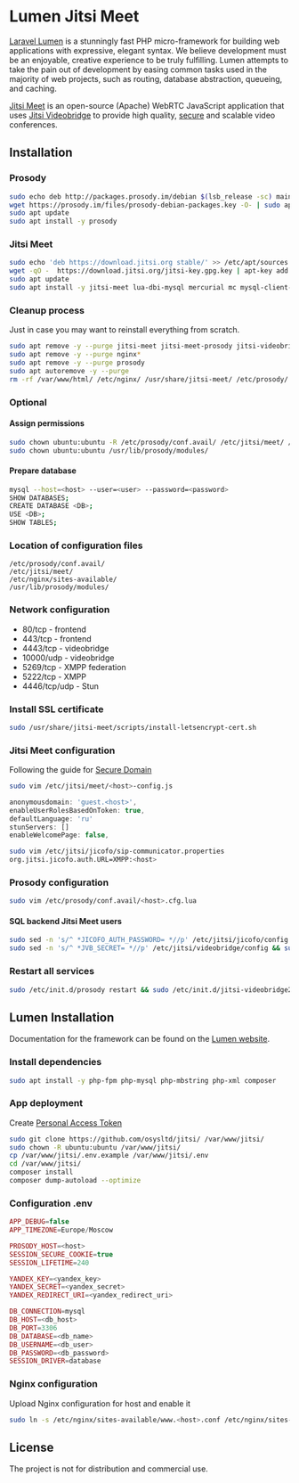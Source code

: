 # Lumen Jitsi Meet

[Laravel Lumen](https://github.com/laravel/lumen) is a stunningly fast PHP micro-framework for building web applications with expressive, elegant syntax. We believe development must be an enjoyable, creative experience to be truly fulfilling. Lumen attempts to take the pain out of development by easing common tasks used in the majority of web projects, such as routing, database abstraction, queueing, and caching.

[Jitsi Meet](https://github.com/jitsi/jitsi-meet/) is an open-source (Apache) WebRTC JavaScript application that uses [Jitsi Videobridge](https://jitsi.org/videobridge) to provide high quality, [secure](#security) and scalable video conferences.

## Installation

### Prosody
```sh
sudo echo deb http://packages.prosody.im/debian $(lsb_release -sc) main | sudo tee -a /etc/apt/sources.list.d/jitsi-stable.list
wget https://prosody.im/files/prosody-debian-packages.key -O- | sudo apt-key add -
sudo apt update
sudo apt install -y prosody
```

### Jitsi Meet
```sh
sudo echo 'deb https://download.jitsi.org stable/' >> /etc/apt/sources.list.d/jitsi-stable.list
wget -qO -  https://download.jitsi.org/jitsi-key.gpg.key | apt-key add -
sudo apt update
sudo apt install -y jitsi-meet lua-dbi-mysql mercurial mc mysql-client-core-5.7
```

### Cleanup process
Just in case you may want to reinstall everything from scratch.
```sh
sudo apt remove -y --purge jitsi-meet jitsi-meet-prosody jitsi-videobridge* jicofo jitsi-meet-web jitsi-meet-web-config  jitsi-meet-turnserver
sudo apt remove -y --purge nginx*
sudo apt remove -y --purge prosody
sudo apt autoremove -y --purge
rm -rf /var/www/html/ /etc/nginx/ /usr/share/jitsi-meet/ /etc/prosody/ /var/lib/prosody/ /usr/lib/prosody/
```


### Optional
#### Assign permissions
```sh
sudo chown ubuntu:ubuntu -R /etc/prosody/conf.avail/ /etc/jitsi/meet/ /etc/nginx/sites-available/ /etc/nginx/sites-enabled/
sudo chown ubuntu:ubuntu /usr/lib/prosody/modules/
```

#### Prepare database
```sh
mysql --host=<host> --user=<user> --password=<password>
SHOW DATABASES;
CREATE DATABASE <DB>;
USE <DB>;
SHOW TABLES;
```

### Location of configuration files
```
/etc/prosody/conf.avail/
/etc/jitsi/meet/
/etc/nginx/sites-available/
/usr/lib/prosody/modules/
```

### Network configuration
* 80/tcp - frontend
* 443/tcp - frontend
* 4443/tcp - videobridge
* 10000/udp - videobridge
* 5269/tcp - XMPP federation
* 5222/tcp - XMPP
* 4446/tcp/udp - Stun

### Install SSL certificate
```sh
sudo /usr/share/jitsi-meet/scripts/install-letsencrypt-cert.sh
```

### Jitsi Meet configuration
Following the guide for [Secure Domain](https://github.com/jitsi/jicofo#secure-domain)
```sh
sudo vim /etc/jitsi/meet/<host>-config.js
```
```javascript
anonymousdomain: 'guest.<host>',
enableUserRolesBasedOnToken: true,
defaultLanguage: 'ru'
stunServers: []
enableWelcomePage: false,
```
```sh
sudo vim /etc/jitsi/jicofo/sip-communicator.properties
org.jitsi.jicofo.auth.URL=XMPP:<host>
```

### Prosody configuration
```sh
sudo vim /etc/prosody/conf.avail/<host>.cfg.lua
```

#### SQL backend Jitsi Meet users
```sh
sudo sed -n 's/^ *JICOFO_AUTH_PASSWORD= *//p' /etc/jitsi/jicofo/config && sudo prosodyctl register focus auth.<host>
sudo sed -n 's/^ *JVB_SECRET= *//p' /etc/jitsi/videobridge/config && sudo prosodyctl register jvb auth.<host>
```

### Restart all services
```sh
sudo /etc/init.d/prosody restart && sudo /etc/init.d/jitsi-videobridge2 restart && sudo /etc/init.d/jicofo restart && sudo /etc/init.d/nginx restart && sudo tail -f -n0 /var/log/prosody/prosody.log
```

## Lumen Installation
Documentation for the framework can be found on the [Lumen website](https://lumen.laravel.com/docs).

### Install dependencies
```sh
sudo apt install -y php-fpm php-mysql php-mbstring php-xml composer 
```

### App deployment
Create [Personal Access Token](https://github.com/settings/tokens)
```sh
sudo git clone https://github.com/osysltd/jitsi/ /var/www/jitsi/
sudo chown -R ubuntu:ubuntu /var/www/jitsi/
cp /var/www/jitsi/.env.example /var/www/jitsi/.env
cd /var/www/jitsi/
composer install
composer dump-autoload --optimize
```

### Configuration .env
```php
APP_DEBUG=false
APP_TIMEZONE=Europe/Moscow

PROSODY_HOST=<host>
SESSION_SECURE_COOKIE=true
SESSION_LIFETIME=240

YANDEX_KEY=<yandex_key>
YANDEX_SECRET=<yandex_secret>
YANDEX_REDIRECT_URI=<yandex_redirect_uri>

DB_CONNECTION=mysql
DB_HOST=<db_host>
DB_PORT=3306
DB_DATABASE=<db_name>
DB_USERNAME=<db_user>
DB_PASSWORD=<db_password>
SESSION_DRIVER=database
```

### Nginx configuration
Upload Nginx configuration for host and enable it
```sh
sudo ln -s /etc/nginx/sites-available/www.<host>.conf /etc/nginx/sites-enabled/www.<host>.conf
```


## License
The project is not for distribution and commercial use.
